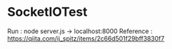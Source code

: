 # SocketIOTest
Run : node server.js -> localhost:8000
Reference : https://qiita.com/ij_spitz/items/2c66d501f29bff3830f7